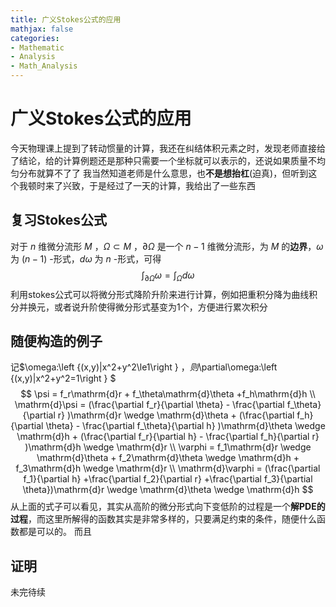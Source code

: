 ```yaml
---
title: 广义Stokes公式的应用
mathjax: false
categories:
- Mathematic
- Analysis
- Math_Analysis
---
```


# 广义Stokes公式的应用
今天物理课上提到了转动惯量的计算，我还在纠结体积元素之时，发现老师直接给了结论，给的计算例题还是那种只需要一个坐标就可以表示的，还说如果质量不均匀分布就算不了了
我当然知道老师是什么意思，也**不是想抬杠**(迫真)，但听到这个我顿时来了兴致，于是经过了一天的计算，我给出了一些东西
<!--more-->

## 复习Stokes公式
对于 $n$ 维微分流形 $M$ ，$\Omega\subset M$ ，$\partial\Omega$ 是一个 $n-1$ 维微分流形，为 $M$ 的**边界**，$\omega$ 为 $(n-1)$ -形式，$d\omega$ 为 $n$ -形式，可得
$$\int_{\partial \Omega}\omega=\int_{\Omega}d\omega$$
利用stokes公式可以将微分形式降阶升阶来进行计算，例如把重积分降为曲线积分并换元，或者说升阶使得微分形式基变为1个，方便进行累次积分

## 随便构造的例子
记$\omega:\left \{(x,y)|x^2+y^2\le1\right \} $，则$\partial\omega:\left \{(x,y)|x^2+y^2=1\right \} $
$$
\psi = f_r\mathrm{d}r + f_\theta\mathrm{d}\theta +f_h\mathrm{d}h \\
\mathrm{d}\psi = (\frac{\partial f_r}{\partial \theta} - \frac{\partial f_\theta}{\partial r} )\mathrm{d}r \wedge \mathrm{d}\theta + (\frac{\partial f_h}{\partial \theta} - \frac{\partial f_\theta}{\partial h} )\mathrm{d}\theta \wedge \mathrm{d}h + (\frac{\partial f_r}{\partial h} - \frac{\partial f_h}{\partial r} )\mathrm{d}h \wedge \mathrm{d}r \\
\varphi  = f_1\mathrm{d}r \wedge \mathrm{d}\theta + f_2\mathrm{d}\theta \wedge \mathrm{d}h + f_3\mathrm{d}h \wedge \mathrm{d}r \\
\mathrm{d}\varphi = (\frac{\partial f_1}{\partial h} +\frac{\partial f_2}{\partial r} +\frac{\partial f_3}{\partial \theta})\mathrm{d}r \wedge \mathrm{d}\theta \wedge \mathrm{d}h
$$
从上面的式子可以看见，其实从高阶的微分形式向下变低阶的过程是一个**解PDE的过程**，而这里所解得的函数其实是非常多样的，只要满足约束的条件，随便什么函数都是可以的。
而且

## 证明
未完待续
